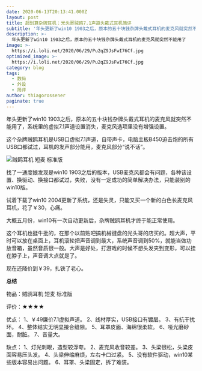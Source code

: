 ```yaml
---
date: 2020-06-13T20:13:41.000Z
layout: post
title: 超划算杂牌耳机：光头哥贼鸥7.1声道头戴式耳机简评
subtitle: '年头更新了win10 1903之后，原本的五十块钱杂牌头戴式耳机的麦克风就突然不能用了'
description: >-
  年头更新了win10 1903之后，原本的五十块钱杂牌头戴式耳机的麦克风就突然不能用了
image: >-
  https://i.loli.net/2020/06/29/Pu2qZ9JsFwI76Cf.jpg
optimized_image: >-
  https://i.loli.net/2020/06/29/Pu2qZ9JsFwI76Cf.jpg
category: blog
tags:
  - 数码
  - 外设
  - 简评
author: thiagorossener
paginate: true
---
```

年头更新了win10 1903之后，原本的五十块钱杂牌头戴式耳机的麦克风就突然不能用了，系统里的虚拟7.1声道设置消失，麦克风选项里没有增强设置。

这个杂牌贼鸥耳机是USB口虚拟7.1声道，自带声卡，电脑主板B450迫击炮的所有USB口都试过，耳机的发声部分能用，麦克风部分“说不话”。

![贼鸥耳机 短麦 标准版](https://i.loli.net/2020/06/29/Pu2qZ9JsFwI76Cf.jpg)

找了一通度娘发现是win10 1903之后的版本，USB麦克风都会有问题，各种该设置、换驱动、换接口都试过，失败，没有一定成功的简单解决办法，只能装别的win10版。

试着下载了win10 2004更新了系统，还是失灵，只能又买一个新的白色长麦克风耳机，花了￥30，心痛。

大概五月份，win10有一次自动更新后，杂牌贼鸥耳机才终于能正常使用。

这个耳机也挺牛批的，在那个以前贴吧搞机械键盘的光头哥的店买的。超大声，平时可以放在桌面上，耳机滚轮把声音调到最大，系统声音调到50%，就能当做功放音箱，虽然音质很一般。大声是好处，打游戏的时候不想头发夹到变形，可以挂在脖子上，声音调大点就是了。

现在还降价到￥39，扎铁了老心。

**总结**

物品：贼鸥耳机 短麦 标准版

评价：★★★★

优点：
1、￥49廉价7.1虚拟声道。
2、线材厚实，USB接口有镀层。
3、有抗干扰环。
4、整体结实无明显接合缝隙。
5、耳罩皮面、海绵很柔软。
6、哑光磨砂面，耐脏。
7、音量大。

缺点：
1、灯光刺眼，造型较浮夸。
2、麦克风收音较差。
3、头梁很松，头梁皮面容易压头发。
4、头梁伸缩麻烦，左右卡口过紧。
5、没有软件驱动，win10某些版本容易出问题。
6、耳罩、头梁固定，拆了难装。